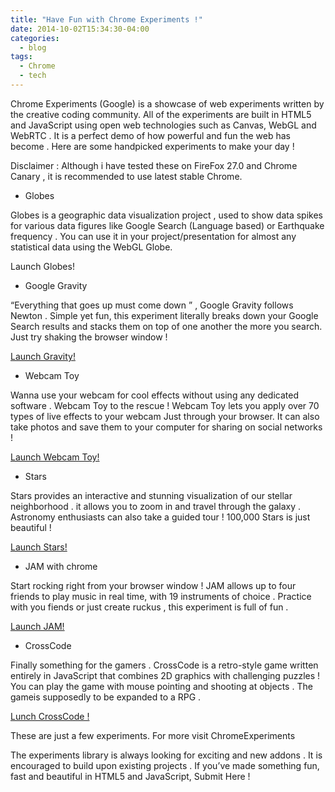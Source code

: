 ```yaml
---
title: "Have Fun with Chrome Experiments !"
date: 2014-10-02T15:34:30-04:00
categories:
  - blog
tags:
  - Chrome
  - tech
---
```


Chrome Experiments (Google) is a showcase of web experiments written by the creative coding community. All of the experiments are built in HTML5 and JavaScript using open web technologies such as Canvas, WebGL and WebRTC . It is a perfect demo of how powerful and fun the web has become . Here are some handpicked experiments to make your day !

Disclaimer : Although i have tested these on FireFox 27.0 and Chrome Canary , it is recommended to use latest stable Chrome.


- Globes

Globes is a geographic data visualization project , used to show data spikes for various data figures like Google Search (Language based) or Earthquake frequency  . You can use it in your project/presentation for almost any statistical data using the WebGL Globe.

Launch Globes!


- Google Gravity

“Everything that goes up must come down ” , Google Gravity follows Newton . Simple yet fun, this experiment literally breaks down your Google Search results and stacks them on top of one another the more you search. Just try shaking the browser window !

[Launch Gravity!](http://data-arts.appspot.com/globe-search/)

- Webcam Toy

Wanna use your webcam for cool effects without using any dedicated software . Webcam Toy to the rescue ! Webcam Toy  lets you apply over 70 types of live effects to your webcam Just through your browser. It can also take photos and save them to your computer for sharing on social networks !

[Launch Webcam Toy!](http://www.mrdoob.com/projects/chromeexperiments/google-gravity/)

- Stars

Stars provides an interactive and stunning  visualization of our stellar neighborhood . it allows you to zoom in and travel through the galaxy .  Astronomy enthusiasts can also take a guided tour !
100,000 Stars is just beautiful !

[Launch Stars!](http://workshop.chromeexperiments.com/stars/)

- JAM with chrome

Start rocking right from your browser window ! JAM allows  up to four friends to play music in real time, with 19 instruments of choice . Practice with you fiends or just create ruckus , this experiment is full of fun .

[Launch JAM!](http://www.jamwithchrome.com/)

- CrossCode

Finally something for the gamers . CrossCode is a retro-style game written entirely in JavaScript that combines 2D graphics with challenging puzzles ! You can play the game with mouse pointing and shooting at objects . The gameis supposedly to be expanded to a RPG .

[Lunch CrossCode !](http://www.cross-code.com/en/play)


These are just a few  experiments. For more visit ChromeExperiments 

The experiments library is always looking for exciting and new addons . It is encouraged to build upon existing projects . If you’ve made something fun, fast and beautiful in HTML5 and JavaScript, Submit Here !
